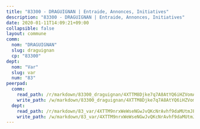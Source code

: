 ```yaml
---
title: "83300 - DRAGUIGNAN | Entraide, Annonces, Initiatives"
description: "83300 - DRAGUIGNAN | Entraide, Annonces, Initiatives"
date: 2020-01-11T14:09:21+09:00
collapsible: false
layout: commune
comm:
  nom: "DRAGUIGNAN"
  slug: draguignan
  cp: "83300"
dept:
  nom: "Var"
  slug: var
  num: "83"
peerpad:
  comm:
    read_path: /r/markdown/83300_draguignan/4XTTM8Djke7q7A8AtYQ6iHZVomAMsE3hdtExMpcxQnMvaPNvL
    write_path: /w/markdown/83300_draguignan/4XTTM8Djke7q7A8AtYQ6iHZVomAMsE3hdtExMpcxQnMvaPNvL-K3TgTxgsRejRkYbNMEcHGs4ZJbUD1DP37qNdVzvPtPy32DRNpsGwEWZecH6XoJr1RmCkNmcQQTY2d1jhJrVKJik55iRaffaHAmp1K2EjTF7YGWU3hFkAuAD6HQSLL9gz5DAc2FQ4
  dept:
    read_path: /r/markdown/83_var/4XTTM9nrxWeWseNGwJvQKcNrAvhf9daMUtmJFyuTCRVRxiQhJ
    write_path: /w/markdown/83_var/4XTTM9nrxWeWseNGwJvQKcNrAvhf9daMUtmJFyuTCRVRxiQhJ-K3TgTkbV5EeE5ztheh8tn4MGBxq8r8BVQdiSVrn3rAQKUfBUzy1SpnL7kiXYD24VhE1ooCba4S1a12268DXaVL5Dh1W3oDQu8Yj58kjUk3PAVaf4GwZWkisJBFW5Z6TWnf5Ads7a
---
```


